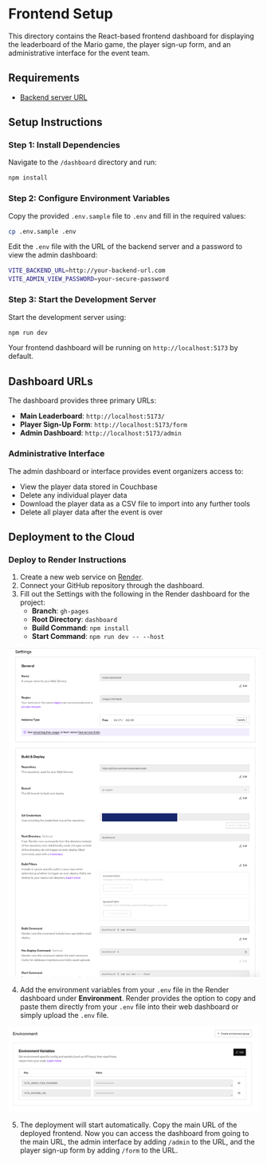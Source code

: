 # Frontend Setup

This directory contains the React-based frontend dashboard for displaying the leaderboard of the Mario game, the player sign-up form, and an administrative interface for the event team.

## Requirements

* [Backend server URL](../server/)

## Setup Instructions

### Step 1: Install Dependencies

Navigate to the `/dashboard` directory and run:

```bash
npm install
```

### Step 2: Configure Environment Variables

Copy the provided `.env.sample` file to `.env` and fill in the required values:

```bash
cp .env.sample .env
```

Edit the `.env` file with the URL of the backend server and a password to view the admin dashboard:

```bash
VITE_BACKEND_URL=http://your-backend-url.com
VITE_ADMIN_VIEW_PASSWORD=your-secure-password
```

### Step 3: Start the Development Server

Start the development server using:

```bash
npm run dev
```

Your frontend dashboard will be running on `http://localhost:5173` by default.

## Dashboard URLs

The dashboard provides three primary URLs:

* **Main Leaderboard**: `http://localhost:5173/`
* **Player Sign-Up Form**: `http://localhost:5173/form`
* **Admin Dashboard**: `http://localhost:5173/admin`

### Administrative Interface

The admin dashboard or interface provides event organizers access to:

* View the player data stored in Couchbase
* Delete any individual player data
* Download the player data as a CSV file to import into any further tools
* Delete all player data after the event is over

## Deployment to the Cloud

### Deploy to Render Instructions

1. Create a new web service on [Render](https://render.com).
2. Connect your GitHub repository through the dashboard.
3. Fill out the Settings with the following in the Render dashboard for the project:
    - **Branch**: `gh-pages`
    - **Root Directory**: `dashboard`
    - **Build Command**: `npm install`
    - **Start Command**: `npm run dev -- --host`

![](./readme_images/settings_options.png)

4. Add the environment variables from your `.env` file in the Render dashboard under **Environment**. Render provides the option to copy and paste them directly from your `.env` file into their web dashboard or simply upload the `.env` file.

![](./readme_images/env_vars_options.png)

5. The deployment will start automatically. Copy the main URL of the deployed frontend. Now you can access the dashboard from going to the main URL, the admin interface by adding `/admin` to the URL, and the player sign-up form by adding `/form` to the URL.
